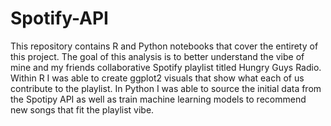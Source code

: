 # Spotify-API
This repository contains R and Python notebooks that cover the entirety of this project. The goal of this analysis is to better understand the vibe of mine and my friends collaborative Spotify playlist titled Hungry Guys Radio. Within R I was able to create ggplot2 visuals that show what each of us contribute to the playlist. In Python I was able to source the initial data from the Spotipy API as well as train machine learning models to recommend new songs that fit the playlist vibe.

